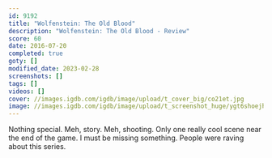 ```yaml
---
id: 9192
title: "Wolfenstein: The Old Blood"
description: "Wolfenstein: The Old Blood - Review"
score: 60
date: 2016-07-20
completed: true
goty: []
modified_date: 2023-02-28
screenshots: []
tags: []
videos: []
cover: //images.igdb.com/igdb/image/upload/t_cover_big/co21et.jpg
image: //images.igdb.com/igdb/image/upload/t_screenshot_huge/ygt6shoejhbc74ftviiu.jpg
---
```

Nothing special. Meh, story. Meh, shooting. Only one really cool scene near the end of the game. I must be missing something. People were raving about this series.